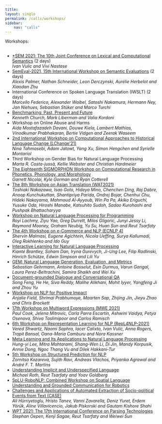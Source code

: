 ```yaml
---
title: 
layout: single
permalink: /calls/workshops/
sidebar: 
    nav: "calls"
---
```


Workshops:<br/>
<br/>
- [*SEM 2021: The 10th Joint Conference on Lexical and Computational Semantics](https://sites.google.com/view/starsem2021/home) (2 days) <br/>
<i>Ivan Vulic and Vivi Nastase</i><br/>
- [SemEval-2021, 15th International Workshop on Semantic Evaluations](https://semeval.github.io/SemEval2021/) (2 days) <br/>
<i>Alexis Palmer, Nathan Schneider, Leon Derczynski, Aurélie Herbelot and Xiaodan Zhu</i><br/>
- International Conference on Spoken Language Translation (IWSLT) (2 days) <br/>
<i>Marcello Federico, Alexander Waibel, Satoshi Nakamura, Hermann Ney, Jan Niehues, 
Sebastian Stüker and Marco Turchi</i><br/>
- [Benchmarking: Past, Present and Future](https://github.com/kwchurch/Benchmarking_past_present_future/blob/master/README.md)<br/>
<i>Kenneth Church, Mark Liberman and Valia Kordoni</i><br/>
- Workshop on Online Abuse and Harms<br/>
<i>Aida Mostafazadeh Davani, Douwe Kiela, Lambert Mathias, Vinodkumar Prabhakaran, 
Bertie Vidgen and Zeerak Waseem</i><br/>
- [2nd International Workshop on Computational Approaches to Historical Language Change (LChange'21)](https://languagechange.org/events/2021-acl-lchange/)<br/>
<i>Nina Tahmasebi, Adam Jatowt, Yang Xu, Simon Hengchen and Syrielle Montariol</i><br/>
- Third Workshop on Gender Bias for Natural Language Processing<br/>
<i>Marta R. Costa-jussà, Kellie Webster and Christian Hardmeier</i><br/>
- [The  Eighteenth SIGMORPHON Workshop on Computational Research in Phonetics, Phonology, and Morphology](https://sigmorphon.github.io/workshops/2021/)<br/>
<i>Garrett Nicolai, Kyle Gorman and Ryan Cotterell</i><br/>
- [The 8th Workshop on Asian Translation (WAT2021)](https://lotus.kuee.kyoto-u.ac.jp/WAT/WAT2021/)<br/>
<i>Toshiaki Nakazawa, Isao Goto, Hideya Mino, Chenchen Ding, Raj Dabre, Anoop 
Kunchukuttan, Shantipriya Parida, Ondrej Bojar, Chenhui Chu, Hideki Nakayama, 
Mahmoud Al-Ayyoub, Win Pa Pa, Akiko Eriguchi, Yusuke Oda, Hiroshi Manabe, 
Katsuhito Sudoh, Sadao Kurohashi and Pushpak Bhattacharyya</i><br/>
- [Workshop on Natural Language Processing for Programming](https://nlp4prog.github.io/2021/)<br/>
<i>Royi Lachmy, Ziyu Yao, Greg Durrett, Milos Gligoric, Junyi Jessy Li, Raymond Mooney, 
Graham Neubig, Yu Su, Huan Sun and Reut Tsarfaty</i><br/>
- [The 4th Workshop on e-Commerce and NLP (ECNLP 4)](https://sites.google.com/view/ecnlp)<br/>
<i>Shervin Malmasi, Eugene Agichtein, Nicola Ueffing, Surya Kallumadi, Oleg Rokhlenko and Ido Guy</i><br/>
- [Interactive Learning for Natural Language Processing](https://sites.google.com/view/internlp2021/home)<br/>
<i>Kianté Brantley, Soham Dan, Iryna Gurevych, Ji-Ung Lee, Filip Radlinski, Hinrich Schütze, 
Edwin Simpson and Lili Yu</i><br/>
- [GEM: Natural Language Generation, Evaluation, and Metrics](https://gem-benchmark.com/)<br/>
<i>Sebastian Gehrmann, Antoine Bosselut, Esin Durmus, Varun Gangal, Laura Perez-Beltrachini, 
Samira Shaikh and Wei Xu</i><br/>
- [Document-grounded Dialogue and Conversational QA](https://doc2dial.github.io/workshop2021/)<br/>
<i>Song Feng, He He, Siva Reddy, Malihe Alikhani, Mohit Iyyer, Yangfeng Ji and Zhou Yu</i><br/>
- [Workshop on NLP for Positive Impact](https://sites.google.com/view/nlp4positiveimpact2021)<br/>
<i>Anjalie Field, Shrimai Prabhumoye, Maarten Sap, Zhijing Jin, Jieyu Zhao and Chris Brockett</i><br/>
- [17th Workshop on Multiword Expressions (MWE 2021)](https://multiword.org/mwe2021)<br/>
<i>Paul Cook, Jelena Mitrovic, Carla Parra Escartín, Ashwini Vaidya, Petya Osenova, 
Shiva Taslimipoor and Carlos Ramisch</i><br/>
- [6th Workshop on Representation Learning for NLP (RepL4NLP-2021)](https://sites.google.com/view/repl4nlp-2021/)<br/>
<i>Vered Shwartz, Naomi Saphra, Iacer Calixto, Ivan Vulic, Anna Rogers, Trapit Bansal, 
Oana-Maria Camburu and Nora Kassner</i><br/>
- [Meta Learning and Its Applications to Natural Language Processing](https://meta-nlp-2021.github.io/ )<br/>
<i>Hung-yi Lee, Mitra Mohtarami, Shang-Wen Li, Di Jin, Mandy Korpusik, Annie Dong, 
Ngoc Thang Vu and Dilek Hakkani-Tur</i><br/>
- [5th Workshop on Structured Prediction for NLP](http://structuredprediction.github.io/SPNLP21)<br/>
<i>Zornitsa Kozareva, Sujith Ravi, Andreas Vlachos, Priyanka Agrawal and André F. T. Martins</i><br/>
- [Understanding Implicit and Underspecified Language](https://unimplicit.github.io/)<br/>
<i>Michael Roth, Reut Tsarfaty and Yoav Goldberg</i><br/>
- [SpLU-RoboNLP: Combined Workshop on Spatial Language Understanding and Grounded 
Communication for Robotics](https://splu-robonlp2021.github.io/)<br/>
- [Challenges and Applications of Automated Extraction of Socio-political Events from Text (CASE)](https://emw.ku.edu.tr/case-2021/)<br/>
<i>Ali Hürriyetoglu, Hristo Tanev, Vanni Zavarella, Deniz Yuret, Erdem Yörük, Aline Villavicencio, 
Jakub Piskorski and Gautam Kishore Shahi</i><br/>
- [WPT 2021: The 17th International Conference on Parsing Technologies](https://iwpt21.sigparse.org)<br/>
<i>Stephan Oepen, Kenji Sagae, Reut Tsarfaty and Weiwei Sun</i><br/>